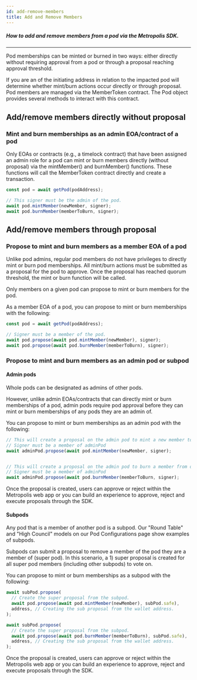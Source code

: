 ```yaml
---
id: add-remove-members  
title: Add and Remove Members
---
```

##### How to add and remove members from a pod via the Metropolis SDK.

---

Pod memberships can be minted or burned in two ways: either directly without requiring approval from a pod or through a proposal reaching approval threshold. 



If you are an of the initiating address in relation to the impacted pod will determine whether mint/burn actions occur directly or through proposal. 
Pod members are managed via the MemberToken contract. The Pod object provides several methods to interact with this contract.

## Add/remove members directly without proposal
### Mint and burn memberships as an admin EOA/contract of a pod
Only EOAs or contracts (e.g., a timelock contract) that have been assigned an admin role for a pod can mint or burn members directly (without proposal) via the mintMember() and burnMember() functions. These functions will call the MemberToken contract directly and create a transaction.

```js
const pod = await getPod(podAddress);

// This signer must be the admin of the pod.
await pod.mintMember(newMember, signer);
await pod.burnMember(memberToBurn, signer);
```

## Add/remove members through proposal

### Propose to mint and burn members as a member EOA of a pod

Unlike pod admins, regular pod members do not have privileges to directly mint or burn pod memberships. All mint/burn actions must be submitted as a proposal for the pod to approve. Once the proposal has reached quorum threshold, the mint or burn function will be called.

Only members on a given pod can propose to mint or burn members for the pod. 

As a member EOA of a pod, you can propose to mint or burn memberships with the following:

```js
const pod = await getPod(podAddress);

// Signer must be a member of the pod.
await pod.propose(await pod.mintMember(newMember), signer);
await pod.propose(await pod.burnMember(memberToBurn), signer);
```

### Propose to mint and burn members as an admin pod or subpod

#### Admin pods

Whole pods can be designated as admins of other pods.

However, unlike admin EOAs/contracts that can directly mint or burn memberships of a pod, admin pods require pod approval before they can mint or burn memberships of any pods they are an admin of. 

You can propose to mint or burn memberships as an admin pod with the following:

```js
// This will create a proposal on the admin pod to mint a new member to our pod.
// Signer must be a member of adminPod
await adminPod.propose(await pod.mintMember(newMember, signer);


// This will create a proposal on the admin pod to burn a member from our pod
// Signer must be a member of adminPod
await adminPod.propose(await pod.burnMember(memberToBurn, signer);
```

Once the proposal is created, users can approve or reject within the Metropolis web app or you can build an experience to approve, reject and execute proposals through the SDK. 


#### Subpods

Any pod that is a member of another pod is a subpod. Our "Round Table" and "High Council" models on our Pod Configurations page show examples of subpods.

Subpods can submit a proposal to remove a member of the pod they are a member of (super pod). In this scenario, a 1) super proposal is created for all super pod members (including other subpods) to vote on.

You can propose to mint or burn memberships as a subpod with the following:

```js
await subPod.propose(
  // Create the super proposal from the subpod.
  await pod.propose(await pod.mintMember(newMember), subPod.safe),
  address, // Creating the sub proposal from the wallet address.
);

await subPod.propose(
  // Create the super proposal from the subpod.
  await pod.propose(await pod.burnMember(memberToBurn), subPod.safe),
  address, // Creating the sub proposal from the wallet address.
);
```

Once the proposal is created, users can approve or reject within the Metropolis web app or you can build an experience to approve, reject and execute proposals through the SDK. 
